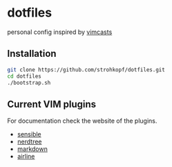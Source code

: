 # dotfiles

personal config inspired by [vimcasts](http://vimcasts.org/episodes/synchronizing-plugins-with-git-submodules-and-pathogen/)

## Installation
```sh
git clone https://github.com/strohkopf/dotfiles.git
cd dotfiles 
./bootstrap.sh
```

## Current VIM plugins
For documentation check the website of the plugins.

- [sensible](https://github.com/tpope/vim-sensible)
- [nerdtree](https://github.com/scrooloose/nerdtre)
- [markdown](https://github.com/plasticboy/vim-markdown)
- [airline](https://github.com/vim-airline/vim-airline)
